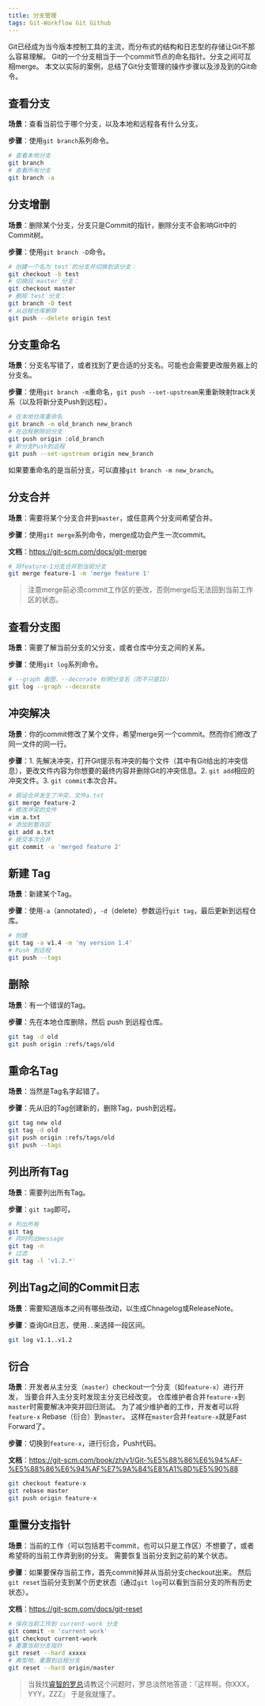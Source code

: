 ```yaml
---
title: 分支管理
tags: Git-Workflow Git Github
---
```


Git已经成为当今版本控制工具的主流，而分布式的结构和日志型的存储让Git不那么容易理解。
Git的一个分支相当于一个commit节点的命名指针。分支之间可互相merge。
本文以实际的案例，总结了Git分支管理的操作步骤以及涉及到的Git命令。

<!--more-->

## 查看分支

**场景**：查看当前位于哪个分支，以及本地和远程各有什么分支。

**步骤**：使用`git branch`系列命令。

```bash
# 查看本地分支
git branch 
# 查看所有分支
git branch -a
```

## 分支增删

**场景**：删除某个分支，分支只是Commit的指针，删除分支不会影响Git中的Commit树。

**步骤**：使用`git branch -D`命令。

```bash
# 创建一个名为`test`的分支并切换到该分支：
git checkout -b test
# 切换回`master`分支：
git checkout master
# 删除`test`分支：
git branch -D test
# 从远程仓库删除
git push --delete origin test
```

## 分支重命名

**场景**：分支名写错了，或者找到了更合适的分支名。可能也会需要更改服务器上的分支名。

**步骤**：使用`git branch -m`重命名，`git push --set-upstream`来重新映射track关系（以及将新分支Push到远程）。

```bash
# 在本地仓库重命名
git branch -m old_branch new_branch
# 在远程删除旧分支
git push origin :old_branch
# 新分支Push到远程
git push --set-upstream origin new_branch
```

如果要重命名的是当前分支，可以直接`git branch -m new_branch`。

## 分支合并

**场景**：需要将某个分支合并到`master`，或任意两个分支间希望合并。

**步骤**：使用`git merge`系列命令，merge成功会产生一次commit。

**文档**：<https://git-scm.com/docs/git-merge>

```bash
# 将feature-1分支合并到当前分支
git merge feature-1 -m 'merge feature 1'
```

> 注意merge前必须commit工作区的更改，否则merge后无法回到当前工作区的状态。

## 查看分支图

**场景**：需要了解当前分支的父分支，或者仓库中分支之间的关系。

**步骤**：使用`git log`系列命令。

```bash
# --graph 画图，--decorate 标明分支名（而不只是ID）
git log --graph --decorate
```

## 冲突解决

**场景**：你的commit修改了某个文件，希望merge另一个commit。然而你们修改了同一文件的同一行。

**步骤**：1. 先解决冲突，打开Git提示有冲突的每个文件（其中有Git给出的冲突信息），更改文件内容为你想要的最终内容并删除Git的冲突信息。2. `git add`相应的冲突文件。3. `git commit`本次合并。

```bash
# 假设合并发生了冲突，文件a.txt
git merge feature-2
# 修改冲突的文件
vim a.txt
# 添加到暂存区
git add a.txt
# 提交本次合并
git commit -a 'merged feature 2'
```

## 新建 Tag

**场景**：新建某个Tag。

**步骤**：使用`-a`（annotated），`-d`（delete）参数运行`git tag`，最后更新到远程仓库。

```bash
# 创建
git tag -a v1.4 -m 'my version 1.4'
# Push 到远程
git push --tags
```

## 删除

**场景**：有一个错误的Tag。

**步骤**：先在本地仓库删除，然后 push 到远程仓库。

```bash
git tag -d old
git push origin :refs/tags/old
```

## 重命名Tag

**场景**：当然是Tag名字起错了。

**步骤**：先从旧的Tag创建新的，删除Tag，push到远程。

```bash
git tag new old
git tag -d old
git push origin :refs/tags/old
git push --tags
```

## 列出所有Tag

**场景**：需要列出所有Tag。

**步骤**：`git tag`即可。

```bash
# 列出所有
git tag
# 同时列出message
git tag -n
# 过滤
git tag -l 'v1.2.*'
```

## 列出Tag之间的Commit日志

**场景**：需要知道版本之间有哪些改动，以生成Chnagelog或ReleaseNote。

**步骤**：查询Git日志，使用`..`来选择一段区间。

```bash
git log v1.1..v1.2
```

## 衍合

**场景**：开发者从主分支（`master`）checkout一个分支（如`feature-x`）进行开发，
当要合并入主分支时发现主分支已经改变。
仓库维护者合并`feature-x`到`master`时需要解决冲突并回归测试。
为了减少维护者的工作，开发者可以将`feature-x` Rebase（衍合）到`master`。
这样在`master`合并`feature-x`就是Fast Forward了。

**步骤**：切换到`feature-x`，进行衍合，Push代码。

**文档**：<https://git-scm.com/book/zh/v1/Git-%E5%88%86%E6%94%AF-%E5%88%86%E6%94%AF%E7%9A%84%E8%A1%8D%E5%90%88>

```bash
git checkout feature-x
git rebase master
git push origin feature-x
```

## 重置分支指针

**场景**：当前的工作（可以包括若干commit，也可以只是工作区）不想要了，或者希望将的当前工作弄到别的分支。
需要恢复当前分支到之前的某个状态。

**步骤**：如果要保存当前工作，首先commit掉并从当前分支checkout出来。
然后`git reset`当前分支到某个历史状态（通过`git log`可以看到当前分支的所有历史状态）。

**文档**：<https://git-scm.com/docs/git-reset>

```bash
# 保存当前工作到 current-work 分支
git commit -m 'current work'
git checkout current-work
# 重置当前分支指针
git reset --hard xxxxx
# 典型地，重置到远程分支
git reset --hard origin/master
```

> 当我找[睿智的罗总][ricky]请教这个问题时，罗总淡然地答道：『这样啊，你XXX，YYY，ZZZ』
> 于是我就懂了。

[log-fs]: /2014/01/03/morden-os-fs.html
[purge-in-git]: /2016/03/22/purge-large-files-in-gitrepo.html
[ricky]: http://www.tianmaying.com/user/luoruici
